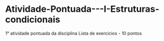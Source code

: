 # Atividade-Pontuada---I-Estruturas-condicionais
1° atividade pontuada da disciplina
Lista de exercicios - 10 pontos 
